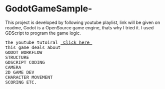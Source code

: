 # GodotGameSample-
This project is developed by following youtube playlist, link will be given on readme, Godot is a OpenSource game engine, thats why I tried it. I used GDScript to program the game logic.
<pre>
the youtube tutoiral <a href="https://www.youtube.com/watch?v=YqkfTjXzA9w&list=PL6bQeQE-ybqAYoaWz_ZEE2X4wX6PhwCWR"> Click here <a>
this game deals about
GODOT WORKFLOW
STRUCTURE
GDSCRIPT CODING
CAMERA 
2D GAME DEV
CHARACTER MOVEMENT
SCORING ETC.
</pre>
